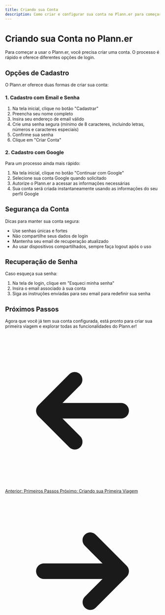 ```yaml
---
title: Criando sua Conta
description: Como criar e configurar sua conta no Plann.er para começar a planejar suas viagens.
---
```


# Criando sua Conta no Plann.er

Para começar a usar o Plann.er, você precisa criar uma conta. O processo é rápido e oferece diferentes opções de login.

## Opções de Cadastro

O Plann.er oferece duas formas de criar sua conta:

### 1. Cadastro com Email e Senha

1. Na tela inicial, clique no botão "Cadastrar"
2. Preencha seu nome completo
3. Insira seu endereço de email válido
4. Crie uma senha segura (mínimo de 8 caracteres, incluindo letras, números e caracteres especiais)
5. Confirme sua senha
6. Clique em "Criar Conta"

### 2. Cadastro com Google

Para um processo ainda mais rápido:

1. Na tela inicial, clique no botão "Continuar com Google"
2. Selecione sua conta Google quando solicitado
3. Autorize o Plann.er a acessar as informações necessárias
4. Sua conta será criada instantaneamente usando as informações do seu perfil Google

## Segurança da Conta

Dicas para manter sua conta segura:

- Use senhas únicas e fortes
- Não compartilhe seus dados de login
- Mantenha seu email de recuperação atualizado
- Ao usar dispositivos compartilhados, sempre faça logout após o uso

## Recuperação de Senha

Caso esqueça sua senha:

1. Na tela de login, clique em "Esqueci minha senha"
2. Insira o email associado à sua conta
3. Siga as instruções enviadas para seu email para redefinir sua senha

## Próximos Passos

Agora que você já tem sua conta configurada, está pronto para criar sua primeira viagem e explorar todas as funcionalidades do Plann.er!

<div class="flex justify-between mt-8">
  <a href="/getting-started/first-steps/" class="inline-flex items-center justify-center py-2 px-4 bg-zinc-700 hover:bg-zinc-600 text-zinc-100 rounded-lg font-medium transition-colors">
    <svg xmlns="http://www.w3.org/2000/svg" class="mr-2 h-5 w-5" viewBox="0 0 20 20" fill="currentColor">
      <path fill-rule="evenodd" d="M9.707 14.707a1 1 0 01-1.414 0l-4-4a1 1 0 010-1.414l4-4a1 1 0 011.414 1.414L7.414 9H15a1 1 0 110 2H7.414l2.293 2.293a1 1 0 010 1.414z" clip-rule="evenodd" />
    </svg>
    Anterior: Primeiros Passos
  </a>
  <a href="/trips/creating-trip/" class="inline-flex items-center justify-center py-2 px-4 bg-lime-500 hover:bg-lime-600 text-zinc-900 rounded-lg font-medium transition-colors">
    Próximo: Criando sua Primeira Viagem
    <svg xmlns="http://www.w3.org/2000/svg" class="ml-2 h-5 w-5" viewBox="0 0 20 20" fill="currentColor">
      <path fill-rule="evenodd" d="M10.293 5.293a1 1 0 011.414 0l4 4a1 1 0 010 1.414l-4 4a1 1 0 01-1.414-1.414L12.586 11H5a1 1 0 110-2h7.586l-2.293-2.293a1 1 0 010-1.414z" clip-rule="evenodd" />
    </svg>
  </a>
</div>
